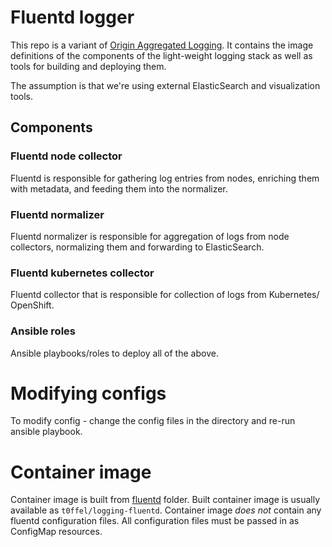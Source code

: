 # Fluentd logger

This repo is a variant of [Origin Aggregated Logging](https://github.com/openshift/origin-aggregated-logging).
It contains the image definitions of the components of the light-weight logging
stack as well as tools for building and deploying them.

The assumption is that we're using external ElasticSearch and visualization tools.

## Components

### Fluentd node collector

Fluentd is responsible for gathering log entries from nodes, enriching
them with metadata, and feeding them into the normalizer.

### Fluentd normalizer

Fluentd normalizer is responsible for aggregation of logs from node collectors,
normalizing them and forwarding to ElasticSearch.

### Fluentd kubernetes collector

Fluentd collector that is responsible for collection of logs from Kubernetes/ OpenShift.

### Ansible roles

Ansible playbooks/roles to deploy all of the above.

# Modifying configs

To modify config - change the config files in the directory and re-run ansible
playbook.

# Container image

Container image is built from [fluentd](fluentd/) folder.
Built container image is usually available as `t0ffel/logging-fluentd`.
Container image _does not_ contain any fluentd configuration files.
All configuration files must be passed in as ConfigMap resources.

